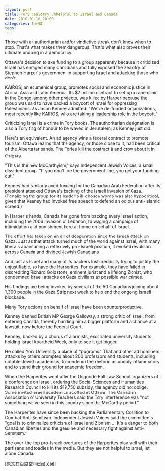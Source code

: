 ```yaml
---
layout: post
title: Tory zealotry unhelpful to Israel and Canada
date: 2010-01-10 20:00
categories: 扯闲篇
tags: 
---
```



Those with an authoritarian and/or vindictive streak don't know when to stop. That's what makes them dangerous. That's what also proves their ultimate undoing in a democracy.

Ottawa's decision to axe funding to a group apparently because it criticized Israel has enraged many Canadians and fully exposed the zealotry of Stephen Harper's government in supporting Israel and attacking those who don't.

<!-- more -->



KAIROS, an ecumenical group, promotes social and economic justice in Africa, Asia and Latin America. Its $7 million contract to set up a rape clinic in the Congo, among other projects, was killed by Harper because the group was said to have backed a boycott of Israel for oppressing Palestinians. As Jason Kenney admitted: "We've de-funded organizations, most recently like KAIROS, who are taking a leadership role in the boycott."

Criticizing Israel is a crime in Tory books. The authoritarian designation is also a Tory flag of honour to be waved in Jerusalem, as Kenney just did.

Here's an equivalent. An ad agency wins a federal contract to promote tourism. Ottawa learns that the agency, or those close to it, had been critical of the Alberta tar sands. The Tories kill the contract â and crow about it in Calgary. 

"This is the new McCarthyism," says Independent Jewish Voices, a small dissident group. "If you don't toe the government line, you get your funding cut."

Kenney had similarly axed funding for the Canadian Arab Federation after its president attacked Ottawa's backing of the Israeli invasion of Gaza. (Penalizing the group for its leader's ill-chosen words was also hypocritical, given that Kenney had invoked free speech to defend an odious anti-Islamic screed.)

In Harper's hands, Canada has gone from backing every Israeli action, including the 2006 invasion of Lebanon, to waging a campaign of intimidation and punishment here at home on behalf of Israel. 

The effort has taken on an air of desperation since the Israeli attack on Gaza. Just as that attack turned much of the world against Israel, with many liberals abandoning a reflexively pro-Israeli position, it evoked revulsion across Canada and divided Jewish Canadians.

And just as Israel and many of its backers lost credibility trying to justify the unjustifiable, so have the Harperites. For example, they have failed in discrediting Richard Goldstone, eminent jurist and a lifelong Zionist, who condemned Israeli attacks on Gaza civilians as possible war crimes.

His findings are being invoked by several of the 50 Canadians joining about 1,300 people in the Gaza Strip next week to help end the ongoing Israeli blockade.

Many Tory actions on behalf of Israel have been counterproductive.

Kenney banned British MP George Galloway, a strong critic of Israel, from entering Canada, thereby handing him a bigger platform and a chance at a lawsuit, now before the Federal Court.

Kenney, backed by a chorus of alarmists, excoriated university students holding Israel Apartheid Week, only to see it get bigger.

He called York University a place of "pogroms." That and other ad hominem attacks by others prompted about 200 professors and students, including notable Jewish academics, to condemn the rhetoric as unduly inflammatory and to stand their ground for academic freedom.

When the Harperites went after the Osgoode Hall Law School organizers of a conference on Israel, ordering the Social Sciences and Humanities Research Council to kill its $19,750 subsidy, the agency did not oblige. Some invited Israeli academics scoffed at Ottawa. The Canadian Association of University Teachers said the Tory interference was "not something we've seen in this country since the McCarthy period." 

The Harperites have since been backing the Parliamentary Coalition to Combat Anti-Semitism. Independent Jewish Voices said the committee's "goal is to criminalize criticism of Israel and Zionism ... It's a danger to both Canadian liberties and the genuine and necessary fight against anti-Semitism."

The over-the-top pro-Israeli overtures of the Harperites play well with their partisans and toadies in the media. But they are not helpful to Israel, let alone Canada.

[原文在百度空间已经关闭]

